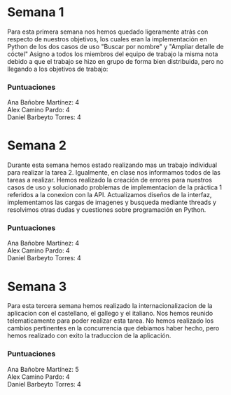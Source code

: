 # Semana 1
Para esta primera semana nos hemos quedado ligeramente atrás con respecto de nuestros objetivos, los cuales eran la implementación en Python de los dos casos de uso "Buscar por nombre" y "Ampliar detalle de cóctel"
Asigno a todos los miembros del equipo de trabajo la misma nota debido a que el trabajo se hizo en grupo de forma bien distribuida, pero no llegando a los objetivos de trabajo:
### Puntuaciones
Ana Bañobre Martínez: 4    
Alex Camino Pardo: 4    
Daniel Barbeyto Torres: 4    

# Semana 2
Durante esta semana hemos estado realizando mas un trabajo individual para realizar la tarea 2. Igualmente, en clase nos informamos todos de las tareas a realizar. Hemos realizado la creación de errores para nuestros casos de uso y solucionado problemas de implementacion de la práctica 1 referidos a la conexion con la API. Actualizamos diseños de la interfaz, implementamos las cargas de imagenes y busqueda mediante threads y resolvimos otras dudas y cuestiones sobre programación en Python.
### Puntuaciones
Ana Bañobre Martínez: 4    
Alex Camino Pardo: 4    
Daniel Barbeyto Torres: 4 

# Semana 3
Para esta tercera semana hemos realizado la internacionalizacion de la aplicacion con el castellano, el gallego y el italiano. Nos hemos reunido telematicamente para poder realizar esta tarea. No hemos realizado los cambios pertinentes en la concurrencia que debiamos haber hecho, pero hemos realizado con exito la traduccion de la aplicación.
### Puntuaciones
Ana Bañobre Martínez: 5   
Alex Camino Pardo: 4   
Daniel Barbeyto Torres: 4   
